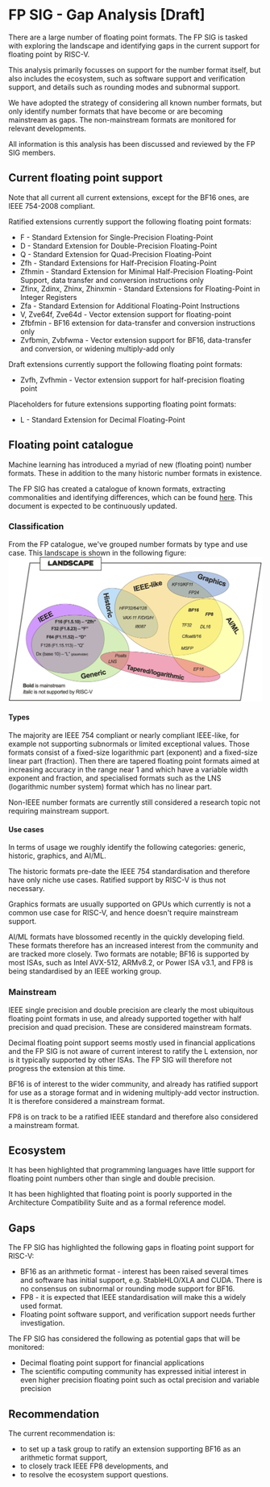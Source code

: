 # FP SIG - Gap Analysis [Draft]
There are a large number of floating point formats. The FP SIG is tasked with exploring the landscape and identifying gaps in the current support for floating point by RISC-V.

This analysis primarily focusses on support for the number format itself, but also includes the ecosystem, such as software support and verification support, and details such as rounding modes and subnormal support.

We have adopted the strategy of considering all known number formats, but only identify number formats that have become or are becoming mainstream as gaps. The non-mainstream formats are monitored for relevant developments.

All information is this analysis has been discussed and reviewed by the FP SIG members.

## Current floating point support
Note that all current all current extensions, except for the BF16 ones, are IEEE 754-2008 compliant.

Ratified extensions currently support the following floating point formats:
- F - Standard Extension for Single-Precision Floating-Point
- D - Standard Extension for Double-Precision Floating-Point
- Q - Standard Extension for Quad-Precision Floating-Point
- Zfh - Standard Extensions for Half-Precision Floating-Point
- Zfhmin - Standard Extension for Minimal Half-Precision Floating-Point Support, data transfer and conversion instructions only
- Zfinx, Zdinx, Zhinx, Zhinxmin - Standard Extensions for Floating-Point in Integer Registers
- Zfa - Standard Extension for Additional Floating-Point Instructions
- V, Zve64f, Zve64d - Vector extension support for floating-point
- Zfbfmin - BF16 extension for data-transfer and conversion instructions only
- Zvfbmin, Zvbfwma - Vector extension support for BF16, data-transfer and conversion, or widening multiply-add only

Draft extensions currently support the following floating point formats:
- Zvfh, Zvfhmin - Vector extension support for half-precision floating point

Placeholders for future extensions supporting floating point formats:
- L - Standard Extension for Decimal Floating-Point

## Floating point catalogue
Machine learning has introduced a myriad of new (floating point) number formats. These in addition to the many historic number formats in existence.

The FP SIG has created a catalogue of known formats, extracting commonalities and identifying differences, which can be found [here](https://docs.google.com/spreadsheets/d/1PQukUGth9KFmhqLjsZ-22Lpnnf1ZnF8Sw0GxHzg6C2s). This document is expected to be continuously updated.

### Classification
From the FP catalogue, we've grouped number formats by type and use case. This landscape is shown in the following figure:
![FP landscape](figures/Landscape.png)

#### Types
The majority are IEEE 754 compliant or nearly compliant IEEE-like, for example not supporting subnormals or limited exceptional values. Those formats consist of a fixed-size logarithmic part (exponent) and a fixed-size linear part (fraction). Then there are tapered floating point formats aimed at increasing accuracy in the range near 1 and which have a variable width exponent and fraction, and specialised formats such as the LNS (logarithmic number system) format which has no linear part.

Non-IEEE number formats are currently still considered a research topic not requiring mainstream support.

#### Use cases
In terms of usage we roughly identify the following categories: generic, historic, graphics, and AI/ML.

The historic formats pre-date the IEEE 754 standardisation and therefore have only niche use cases. Ratified support by RISC-V is thus not necessary.

Graphics formats are usually supported on GPUs which currently is not a common use case for RISC-V, and hence doesn't require mainstream support.

AI/ML formats have blossomed recently in the quickly developing field. These formats therefore has an increased interest from the community and are tracked more closely. Two formats are notable; BF16 is supported by most ISAs, such as Intel AVX-512, ARMv8.2, or Power ISA v3.1, and FP8 is being standardised by an IEEE working group.


### Mainstream
IEEE single precision and double precision are clearly the most ubiquitous floating point formats in use, and already supported together with half precision and quad precision. These are considered mainstream formats.

Decimal floating point support seems mostly used in financial applications and the FP SIG is not aware of current interest to ratify the L extension, nor is it typically supported by other ISAs. The FP SIG will therefore not progress the extension at this time.

BF16 is of interest to the wider community, and already has ratified support for use as a storage format and in widening multiply-add vector instruction. It is therefore considered a mainstream format.

FP8 is on track to be a ratified IEEE standard and therefore also considered a mainstream format.

## Ecosystem
It has been highlighted that programming languages have little support for floating point numbers other than single and double precision.

It has been highlighted that floating point is poorly supported in the Architecture Compatibility Suite and as a formal reference model.

## Gaps
The FP SIG has highlighted the following gaps in floating point support for RISC-V:
- BF16 as an arithmetic format - interest has been raised several times and software has initial support, e.g. StableHLO/XLA and CUDA. There is no consensus on subnormal or rounding mode support for BF16.
- FP8 - it is expected that IEEE standardisation will make this a widely used format.
- Floating point software support, and verification support needs further investigation.

The FP SIG has considered the following as potential gaps that will be monitored:
- Decimal floating point support for financial applications
- The scientific computing community has expressed initial interest in even higher precision floating point such as octal precision and variable precision

## Recommendation
The current recommendation is:
- to set up a task group to ratify an extension supporting BF16 as an arithmetic format support,
- to closely track IEEE FP8 developments, and
- to resolve the ecosystem support questions.

